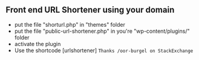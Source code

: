 ## Front end URL Shortener using your domain
- put the file "shorturl.php" in "themes" folder
- put the file "public-url-shortener.php" in you're "wp-content/plugins/" folder
- activate the plugin
- Use the shortcode [urlshortener]
`Thanks /oor-burgel on StackExchange`